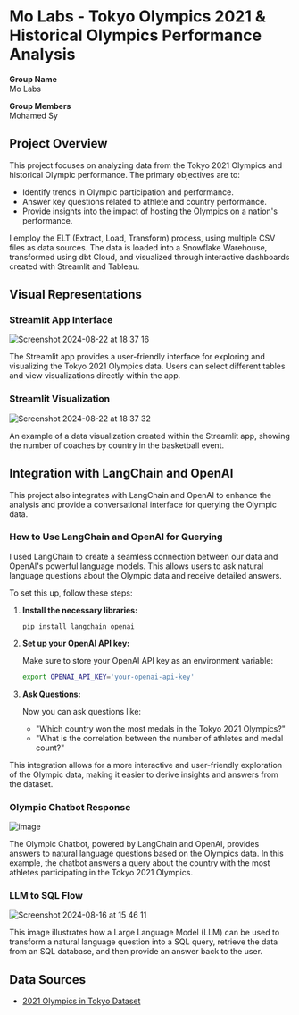 # Mo Labs - Tokyo Olympics 2021 & Historical Olympics Performance Analysis

**Group Name**  
Mo Labs

**Group Members**  
Mohamed Sy

## Project Overview

This project focuses on analyzing data from the Tokyo 2021 Olympics and historical Olympic performance. The primary objectives are to:

- Identify trends in Olympic participation and performance.
- Answer key questions related to athlete and country performance.
- Provide insights into the impact of hosting the Olympics on a nation's performance.

I employ the ELT (Extract, Load, Transform) process, using multiple CSV files as data sources. The data is loaded into a Snowflake Warehouse, transformed using dbt Cloud, and visualized through interactive dashboards created with Streamlit and Tableau.

## Visual Representations

### Streamlit App Interface
![Screenshot 2024-08-22 at 18 37 16](https://github.com/user-attachments/assets/fd43e89f-5a35-4152-b1ff-c49999212842)

The Streamlit app provides a user-friendly interface for exploring and visualizing the Tokyo 2021 Olympics data. Users can select different tables and view visualizations directly within the app.

### Streamlit Visualization

![Screenshot 2024-08-22 at 18 37 32](https://github.com/user-attachments/assets/e43f51e4-8f36-443c-ac75-eb28c535e708)

An example of a data visualization created within the Streamlit app, showing the number of coaches by country in the basketball event.
## Integration with LangChain and OpenAI

This project also integrates with LangChain and OpenAI to enhance the analysis and provide a conversational interface for querying the Olympic data.

### How to Use LangChain and OpenAI for Querying

I used LangChain to create a seamless connection between our data and OpenAI's powerful language models. This allows users to ask natural language questions about the Olympic data and receive detailed answers.

To set this up, follow these steps:

1. **Install the necessary libraries:**

   ```
   pip install langchain openai
   ```

2. **Set up your OpenAI API key:**

   Make sure to store your OpenAI API key as an environment variable:

   ```bash
   export OPENAI_API_KEY='your-openai-api-key'
   ```

4. **Ask Questions:**

   Now you can ask questions like:

   - "Which country won the most medals in the Tokyo 2021 Olympics?"
   - "What is the correlation between the number of athletes and medal count?"

This integration allows for a more interactive and user-friendly exploration of the Olympic data, making it easier to derive insights and answers from the dataset.
### Olympic Chatbot Response

![image](https://github.com/user-attachments/assets/cebf55b0-2432-449b-83ad-d901faed1ef9)

The Olympic Chatbot, powered by LangChain and OpenAI, provides answers to natural language questions based on the Olympics data. In this example, the chatbot answers a query about the country with the most athletes participating in the Tokyo 2021 Olympics.

### LLM to SQL Flow

![Screenshot 2024-08-16 at 15 46 11](https://github.com/user-attachments/assets/49bb756f-502f-473b-ad61-5d89f5edc29e)

This image illustrates how a Large Language Model (LLM) can be used to transform a natural language question into a SQL query, retrieve the data from an SQL database, and then provide an answer back to the user.
## Data Sources

- [2021 Olympics in Tokyo Dataset](#https://www.kaggle.com/datasets/arjunprasadsarkhel/2021-olympics-in-tokyo/data)
